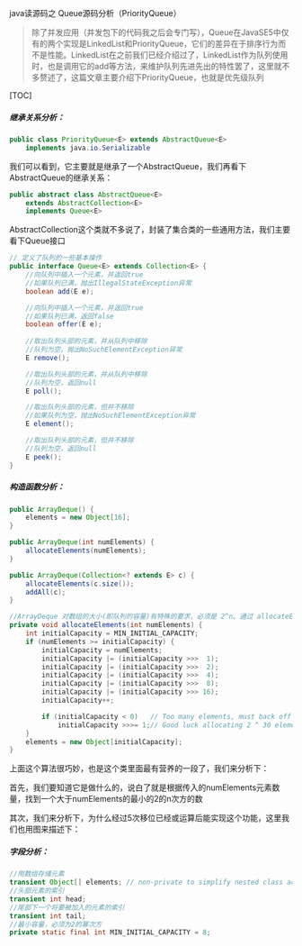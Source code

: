java读源码之 Queue源码分析（PriorityQueue）

> 除了并发应用（并发包下的代码我之后会专门写），Queue在JavaSE5中仅有的两个实现是LinkedList和PriorityQueue，它们的差异在于排序行为而不是性能。LinkedList在之前我们已经介绍过了，LinkedList作为队列使用时，也是调用它的add等方法，来维护队列先进先出的特性罢了，这里就不多赘述了，这篇文章主要介绍下PriorityQueue，也就是优先级队列

[TOC]

##### 继承关系分析：

```java
public class PriorityQueue<E> extends AbstractQueue<E>
    implements java.io.Serializable
```

我们可以看到，它主要就是继承了一个AbstractQueue，我们再看下AbstractQueue的继承关系：

```java
public abstract class AbstractQueue<E>
    extends AbstractCollection<E>
    implements Queue<E>
```

AbstractCollection这个类就不多说了，封装了集合类的一些通用方法，我们主要看下Queue接口

```java
// 定义了队列的一些基本操作
public interface Queue<E> extends Collection<E> {
	//向队列中插入一个元素，并返回true
    //如果队列已满，抛出IllegalStateException异常
    boolean add(E e);

    //向队列中插入一个元素，并返回true
    //如果队列已满，返回false
    boolean offer(E e);
	
    //取出队列头部的元素，并从队列中移除
    //队列为空，抛出NoSuchElementException异常
    E remove();

    //取出队列头部的元素，并从队列中移除
    //队列为空，返回null
    E poll();

    //取出队列头部的元素，但并不移除
    //如果队列为空，抛出NoSuchElementException异常
    E element();

	//取出队列头部的元素，但并不移除
    //队列为空，返回null
    E peek();
}
```

##### 构造函数分析：

```java
public ArrayDeque() {
    elements = new Object[16];
}

public ArrayDeque(int numElements) {
    allocateElements(numElements);
}

public ArrayDeque(Collection<? extends E> c) {
    allocateElements(c.size());
    addAll(c);
}
```

```java
//ArrayDeque 对数组的大小(即队列的容量)有特殊的要求，必须是 2^n。通过 allocateElements方法计算初始容量
private void allocateElements(int numElements) {
    int initialCapacity = MIN_INITIAL_CAPACITY;
    if (numElements >= initialCapacity) {
        initialCapacity = numElements;
        initialCapacity |= (initialCapacity >>>  1);
        initialCapacity |= (initialCapacity >>>  2);
        initialCapacity |= (initialCapacity >>>  4);
        initialCapacity |= (initialCapacity >>>  8);
        initialCapacity |= (initialCapacity >>> 16);
        initialCapacity++;

        if (initialCapacity < 0)   // Too many elements, must back off
            initialCapacity >>>= 1;// Good luck allocating 2 ^ 30 elements
    }
    elements = new Object[initialCapacity];
}
```

上面这个算法很巧妙，也是这个类里面最有营养的一段了，我们来分析下：

首先，我们要知道它是做什么的，说白了就是根据传入的numElements元素数量，找到一个大于numElements的最小的2的n次方的数

其次，我们来分析下，为什么经过5次移位已经或运算后能实现这个功能，这里我们也用图来描述下：



##### 字段分析：

```java
//用数组存储元素
transient Object[] elements; // non-private to simplify nested class access
//头部元素的索引
transient int head;
//尾部下一个将要被加入的元素的索引
transient int tail;
//最小容量，必须为2的幂次方
private static final int MIN_INITIAL_CAPACITY = 8;
```